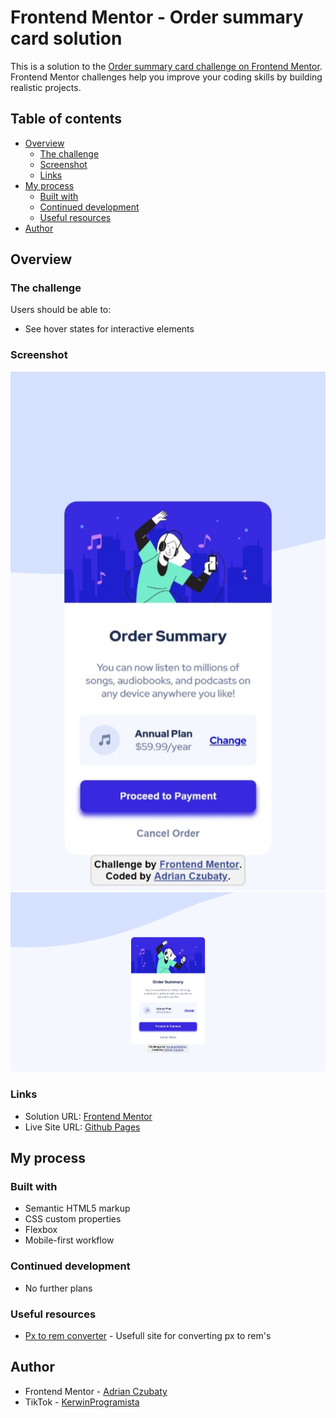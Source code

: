 # Frontend Mentor - Order summary card solution

This is a solution to the [Order summary card challenge on Frontend Mentor](https://www.frontendmentor.io/challenges/order-summary-component-QlPmajDUj). Frontend Mentor challenges help you improve your coding skills by building realistic projects. 

## Table of contents

- [Overview](#overview)
  - [The challenge](#the-challenge)
  - [Screenshot](#screenshot)
  - [Links](#links)
- [My process](#my-process)
  - [Built with](#built-with)
  - [Continued development](#continued-development)
  - [Useful resources](#useful-resources)
- [Author](#author)

## Overview

### The challenge

Users should be able to:

- See hover states for interactive elements

### Screenshot

![Desktop](./screenshot-desktop.jpeg)
![Mobile](./screenshot-mobile.jpeg)

### Links

- Solution URL: [Frontend Mentor](https://www.frontendmentor.io/solutions/order-summary-component-QIT1SbAMnm)
- Live Site URL: [Github Pages](https://qwerex56.github.io/order-summary-component-main/)

## My process

### Built with

- Semantic HTML5 markup
- CSS custom properties
- Flexbox
- Mobile-first workflow

### Continued development

- No further plans

### Useful resources

- [Px to rem converter](https://nekocalc.com/px-to-rem-converter) - Usefull site for converting px to rem's

## Author

- Frontend Mentor - [Adrian Czubaty](https://www.frontendmentor.io/profile/Qwerex56)
- TikTok - [KerwinProgramista](https://www.tiktok.com/@kerwinprogramista)
